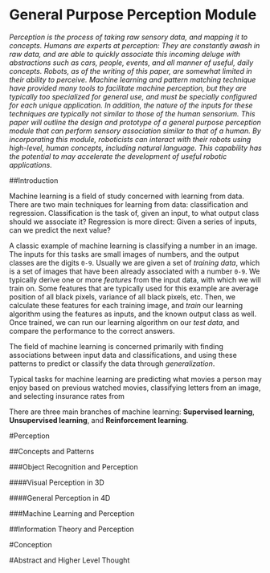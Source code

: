 # General Purpose Perception Module

*Perception is the process of taking raw sensory data, and mapping it to concepts. Humans are experts at perception: They are constantly awash in raw data, and are able to quickly associate this incoming deluge with abstractions such as cars, people, events, and all manner of useful, daily concepts. Robots, as of the writing of this paper, are somewhat limited in their ability to perceive. Machine learning and pattern matching technique have provided many tools to facilitate machine perception, but they are typically too specialized for general use, and must be specially configured for each unique application. In addition, the nature of the inputs for these techniques are typically not similar to those of the human sensorium. This paper will outline the design and prototype of a general purpose perception module that can perform sensory association similar to that of a human. By incorporating this module, roboticists can interact with their robots using high-level, human concepts, including natural language. This capability has the potential to may accelerate the development of useful robotic applications.*

##Introduction

Machine learning is a field of study concerned with learning from data. There are two main techniques for learning from data: classification and regression. Classification is the task of, given an input, to what output class should we associate it? Regression is more direct: Given a series of inputs, can we predict the next value?

A classic example of machine learning is classifying a number in an image. The inputs for this tasks are small images of numbers, and the output classes are the digits `0-9`. Usually we are given a set of *training data*, which is a set of images that have been already associated with a number `0-9`. We typically derive one or more *features* from the input data, with which we will train on. Some features that are typically used for this example are average position of all black pixels, variance of all black pixels, etc. Then, we calculate these features for each training image, and *train* our learning algorithm using the features as inputs, and the known output class as well. Once trained, we can run our learning algorithm on our *test data*, and compare the performance to the correct answers.

The field of machine learning is concerned primarily with finding associations between input data and classifications, and using these patterns to predict or classify the data through *generalization*.

Typical tasks for machine learning are predicting what movies a person may enjoy based on previous watched movies, classifying letters from an image, and selecting insurance rates from 

There are three main branches of machine learning: **Supervised learning**, **Unsupervised learning**, and **Reinforcement learning**.

#Perception

##Concepts and Patterns

###Object Recognition and Perception

####Visual Perception in 3D

####General Perception in 4D

###Machine Learning and Perception

##Information Theory and Perception

#Conception

#Abstract and Higher Level Thought
